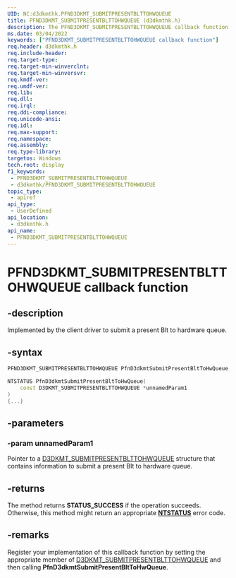 ```yaml
---
UID: NC:d3dkmthk.PFND3DKMT_SUBMITPRESENTBLTTOHWQUEUE
title: PFND3DKMT_SUBMITPRESENTBLTTOHWQUEUE (d3dkmthk.h)
description: The PFND3DKMT_SUBMITPRESENTBLTTOHWQUEUE callback function is implemented by the client driver to submit a present Blt to the hardware queue.
ms.date: 03/04/2022
keywords: ["PFND3DKMT_SUBMITPRESENTBLTTOHWQUEUE callback function"]
req.header: d3dkmthk.h
req.include-header: 
req.target-type: 
req.target-min-winverclnt: 
req.target-min-winversvr: 
req.kmdf-ver: 
req.umdf-ver: 
req.lib: 
req.dll: 
req.irql: 
req.ddi-compliance: 
req.unicode-ansi: 
req.idl: 
req.max-support: 
req.namespace: 
req.assembly: 
req.type-library: 
targetos: Windows
tech.root: display
f1_keywords:
 - PFND3DKMT_SUBMITPRESENTBLTTOHWQUEUE
 - d3dkmthk/PFND3DKMT_SUBMITPRESENTBLTTOHWQUEUE
topic_type:
 - apiref
api_type:
 - UserDefined
api_location:
 - d3dkmthk.h
api_name:
 - PFND3DKMT_SUBMITPRESENTBLTTOHWQUEUE
---
```


# PFND3DKMT_SUBMITPRESENTBLTTOHWQUEUE callback function

## -description

Implemented by the client driver to submit a present Blt to hardware queue.

## -syntax

```cpp
PFND3DKMT_SUBMITPRESENTBLTTOHWQUEUE PfnD3dkmtSubmitPresentBltToHwQueue;

NTSTATUS PfnD3dkmtSubmitPresentBltToHwQueue(
    const D3DKMT_SUBMITPRESENTBLTTOHWQUEUE *unnamedParam1
)
{...}
```

## -parameters

### -param unnamedParam1

Pointer to a [D3DKMT_SUBMITPRESENTBLTTOHWQUEUE](ns-d3dkmthk-_d3dkmt_submitpresentblttohwqueue.md) structure that contains information to submit a present Blt to hardware queue.

## -returns

The method returns **STATUS_SUCCESS** if the operation succeeds. Otherwise, this method might return an appropriate **[NTSTATUS](/windows-hardware/drivers/kernel/ntstatus-values)** error code.

## -remarks

Register your implementation of this callback function by setting the appropriate member of [D3DKMT_SUBMITPRESENTBLTTOHWQUEUE](ns-d3dkmthk-_d3dkmt_submitpresentblttohwqueue.md) and then calling **PfnD3dkmtSubmitPresentBltToHwQueue**.
